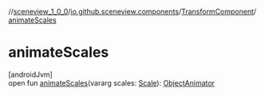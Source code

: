 //[sceneview_1_0_0](../../../index.md)/[io.github.sceneview.components](../index.md)/[TransformComponent](index.md)/[animateScales](animate-scales.md)

# animateScales

[androidJvm]\
open fun [animateScales](animate-scales.md)(vararg scales: [Scale](../../io.github.sceneview.math/index.md#2055938798%2FClasslikes%2F-602047187)): [ObjectAnimator](https://developer.android.com/reference/kotlin/android/animation/ObjectAnimator.html)
